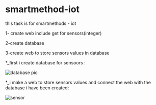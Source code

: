 # smartmethod-iot
this task is for smartmethods - iot

1- create web include get for sensors(integer)

2-create database 

3-create web to store sensors values in database


*_first i create database for sensoors :

![database pic](https://user-images.githubusercontent.com/108381198/181412571-c61edfd1-61b6-4a45-9ac0-38e6b9d04b49.png)

*_i make a web to store sensors values and connect the web with the database i have been created:

![sensor](https://user-images.githubusercontent.com/108381198/181414329-30899a0b-4006-437c-910b-348316bb8393.png)




